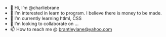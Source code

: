 - 👋 Hi, I’m @charliebrane
- 👀 I’m interested in learn to program. I believe there is money to be made.
- 🌱 I’m currently learning htlml, CSS
- 💞️ I’m looking to collaborate on ...
- 📫 How to reach me @ brantleylane@yahoo.com 

<!---
charliebrane/charliebrane is a ✨ special ✨ repository because its `README.md` (this file) appears on your GitHub profile.
You can click the Preview link to take a look at your changes.
--->
